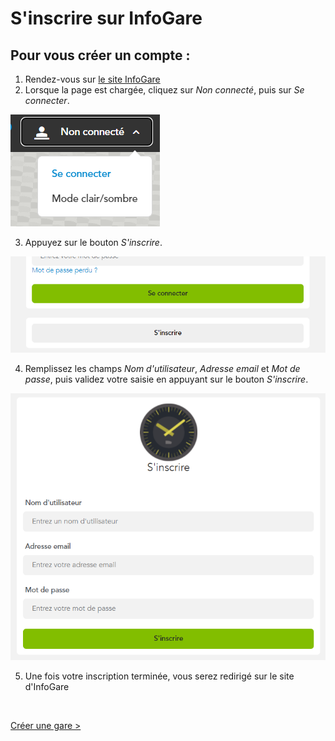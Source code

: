 # S'inscrire sur InfoGare

## Pour vous créer un compte :

1. Rendez-vous sur [le site InfoGare](https://www.infogare.fr)  
2. Lorsque la page est chargée, cliquez sur *Non connecté*, puis sur *Se connecter*.

![Se connecter](./assets/images/create-account-1.png)

3. Appuyez sur le bouton *S'inscrire*.

![S'inscrire](./assets/images/create-account-2.png)

4. Remplissez les champs *Nom d'utilisateur*, *Adresse email* et *Mot de passe*, puis validez votre saisie en appuyant sur le bouton *S'inscrire*.

![Formulaire d'inscription](./assets/images/create-account-3.png)

5. Une fois votre inscription terminée, vous serez redirigé sur le site d'InfoGare

<br>

[Créer une gare >](create-gare)